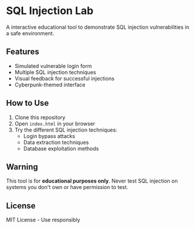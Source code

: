 # SQL Injection Lab

A interactive educational tool to demonstrate SQL injection vulnerabilities in a safe environment.

## Features

- Simulated vulnerable login form
- Multiple SQL injection techniques
- Visual feedback for successful injections
- Cyberpunk-themed interface

## How to Use

1. Clone this repository
2. Open `index.html` in your browser
3. Try the different SQL injection techniques:
   - Login bypass attacks
   - Data extraction techniques
   - Database exploitation methods

## Warning

This tool is for **educational purposes only**. Never test SQL injection on systems you don't own or have permission to test.

## License

MIT License - Use responsibly

